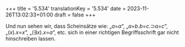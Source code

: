 +++
title = '5.534'
translationKey = '5.534'
date = 2023-11-26T13:02:33+01:00
draft = false
+++

Und nun sehen wir, dass Scheinsätze wie: „<span class="mathmode"><var>a</var><span class="mathrel">=</span><var>a</var></span>“, „<span class="mathmode"><var>a</var><span class="mathrel">=</span><var>b</var><span class="mathrel">.</span><var>b</var><span class="mathrel">=</span><var>c</var><span class="mathrel">.<span class="symbol">⊃</span></span><var>a</var><span class="mathrel">=</span><var>c</var></span>“, „<span class="mathmode"><span class="quant">(<var>x</var>).</span><var>x</var><span class="mathrel">=</span><var>x</var></span>“, „<span class="mathmode"><span class="quant">(<span class="symbol">∃</span><var>x</var>).</span><var>x</var><span class="mathrel">=</span><var>a</var></span>“, etc. sich in einer richtigen Begriffsschrift gar nicht hinschreiben lassen.
